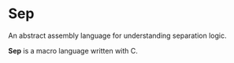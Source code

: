 # Sep

An abstract assembly language for understanding separation logic.

**Sep** is a macro language written with C.
